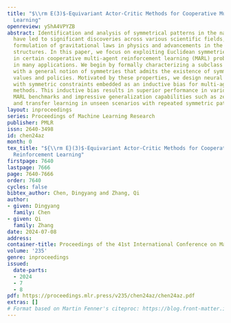 ```yaml
---
title: "$\\rm E(3)$-Equivariant Actor-Critic Methods for Cooperative Multi-Agent Reinforcement
  Learning"
openreview: yShA4VPYZB
abstract: Identification and analysis of symmetrical patterns in the natural world
  have led to significant discoveries across various scientific fields, such as the
  formulation of gravitational laws in physics and advancements in the study of chemical
  structures. In this paper, we focus on exploiting Euclidean symmetries inherent
  in certain cooperative multi-agent reinforcement learning (MARL) problems and prevalent
  in many applications. We begin by formally characterizing a subclass of Markov games
  with a general notion of symmetries that admits the existence of symmetric optimal
  values and policies. Motivated by these properties, we design neural network architectures
  with symmetric constraints embedded as an inductive bias for multi-agent actor-critic
  methods. This inductive bias results in superior performance in various cooperative
  MARL benchmarks and impressive generalization capabilities such as zero-shot learning
  and transfer learning in unseen scenarios with repeated symmetric patterns.
layout: inproceedings
series: Proceedings of Machine Learning Research
publisher: PMLR
issn: 2640-3498
id: chen24az
month: 0
tex_title: "${\\rm E}(3)$-Equivariant Actor-Critic Methods for Cooperative Multi-Agent
  Reinforcement Learning"
firstpage: 7640
lastpage: 7666
page: 7640-7666
order: 7640
cycles: false
bibtex_author: Chen, Dingyang and Zhang, Qi
author:
- given: Dingyang
  family: Chen
- given: Qi
  family: Zhang
date: 2024-07-08
address:
container-title: Proceedings of the 41st International Conference on Machine Learning
volume: '235'
genre: inproceedings
issued:
  date-parts:
  - 2024
  - 7
  - 8
pdf: https://proceedings.mlr.press/v235/chen24az/chen24az.pdf
extras: []
# Format based on Martin Fenner's citeproc: https://blog.front-matter.io/posts/citeproc-yaml-for-bibliographies/
---
```

